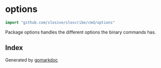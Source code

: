 <!-- Code generated by gomarkdoc. DO NOT EDIT -->

# options

```go
import "github.com/slosive/sloscribe/cmd/options"
```

Package options handles the different options the binary commands has.

## Index



Generated by [gomarkdoc](<https://github.com/princjef/gomarkdoc>)

